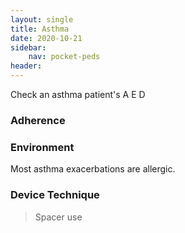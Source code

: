```yaml
---
layout: single
title: Asthma
date: 2020-10-21
sidebar:
    nav: pocket-peds
header:
---
```


Check an asthma patient's A E D

### Adherence

### Environment

Most asthma exacerbations are allergic.

### Device Technique

> Spacer use